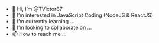 - 👋 Hi, I’m @TVictor87
- 👀 I’m interested in JavaScript Coding (NodeJS & ReactJS)
- 🌱 I’m currently learning ...
- 💞️ I’m looking to collaborate on ...
- 📫 How to reach me ...

<!---
TVictor87/TVictor87 is a ✨ special ✨ repository because its `README.md` (this file) appears on your GitHub profile.
You can click the Preview link to take a look at your changes.
--->
